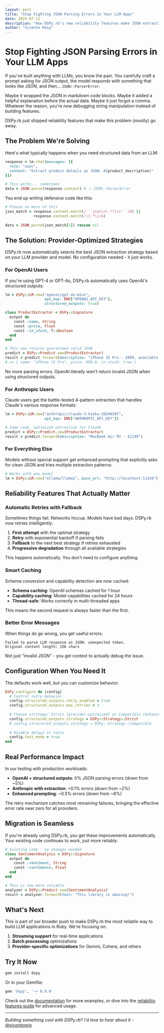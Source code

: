 ```yaml
---
layout: post
title: "Stop Fighting JSON Parsing Errors in Your LLM Apps"
date: 2025-07-11
description: "How DSPy.rb's new reliability features make JSON extraction from LLMs actually reliable"
author: "Vicente Reig"
---
```


# Stop Fighting JSON Parsing Errors in Your LLM Apps

If you've built anything with LLMs, you know the pain. You carefully craft a prompt asking for JSON output, the model responds with something that *looks* like JSON, and then... `JSON::ParserError`. 

Maybe it wrapped the JSON in markdown code blocks. Maybe it added a helpful explanation before the actual data. Maybe it just forgot a comma. Whatever the reason, you're now debugging string manipulation instead of building features.

DSPy.rb just shipped reliability features that make this problem (mostly) go away.

## The Problem We're Solving

Here's what typically happens when you need structured data from an LLM:

```ruby
response = lm.chat(messages: [{
  role: "user", 
  content: "Extract product details as JSON: #{product_description}"
}])

# This works... sometimes
data = JSON.parse(response.content) # 💥 JSON::ParserError
```

You end up writing defensive code like this:

```ruby
# Please no more of this
json_match = response.content.match(/```json\n(.*?)\n```/m) || 
             response.content.match(/\{.*\}/m)
             
data = JSON.parse(json_match[1]) rescue nil
```

## The Solution: Provider-Optimized Strategies

DSPy.rb now automatically selects the best JSON extraction strategy based on your LLM provider and model. No configuration needed - it just works.

### For OpenAI Users

If you're using GPT-4 or GPT-4o, DSPy.rb automatically uses OpenAI's structured outputs:

```ruby
lm = DSPy::LM.new("openai/gpt-4o-mini", 
                  api_key: ENV["OPENAI_API_KEY"],
                  structured_outputs: true)

class ProductExtractor < DSPy::Signature
  output do
    const :name, String
    const :price, Float
    const :in_stock, T::Boolean
  end
end

# This now returns guaranteed valid JSON
predict = DSPy::Predict.new(ProductExtractor)
result = predict.forward(description: "iPhone 15 Pro - $999, available now")
# => { name: "iPhone 15 Pro", price: 999.0, in_stock: true }
```

No more parsing errors. OpenAI literally won't return invalid JSON when using structured outputs.

### For Anthropic Users

Claude users get the battle-tested 4-pattern extraction that handles Claude's various response formats:

```ruby
lm = DSPy::LM.new("anthropic/claude-3-haiku-20240307",
                  api_key: ENV["ANTHROPIC_API_KEY"])

# Same code, optimized extraction for Claude
predict = DSPy::Predict.new(ProductExtractor)
result = predict.forward(description: "MacBook Air M3 - $1199")
```

### For Everything Else

Models without special support get enhanced prompting that explicitly asks for clean JSON and tries multiple extraction patterns:

```ruby
# Works with any model
lm = DSPy::LM.new("ollama/llama2", base_url: "http://localhost:11434")
```

## Reliability Features That Actually Matter

### Automatic Retries with Fallback

Sometimes things fail. Networks hiccup. Models have bad days. DSPy.rb now retries intelligently:

1. **First attempt** with the optimal strategy
2. **Retry** with exponential backoff if parsing fails  
3. **Fallback** to the next best strategy if retries exhausted
4. **Progressive degradation** through all available strategies

This happens automatically. You don't need to configure anything.

### Smart Caching

Schema conversion and capability detection are now cached:

- **Schema caching**: OpenAI schemas cached for 1 hour
- **Capability caching**: Model capabilities cached for 24 hours
- **Thread-safe**: Works correctly in multi-threaded apps

This means the second request is always faster than the first.

### Better Error Messages

When things do go wrong, you get useful errors:

```
Failed to parse LLM response as JSON: unexpected token. 
Original content length: 156 chars
```

Not just "invalid JSON" - you get context to actually debug the issue.

## Configuration When You Need It

The defaults work well, but you can customize behavior:

```ruby
DSPy.configure do |config|
  # Control retry behavior
  config.structured_outputs.retry_enabled = true
  config.structured_outputs.max_retries = 3
  
  # Choose strategy: Strict (provider-optimized) or Compatible (enhanced prompting)
  config.structured_outputs.strategy = DSPy::Strategy::Strict
  # config.structured_outputs.strategy = DSPy::Strategy::Compatible
  
  # Disable delays in tests
  config.test_mode = true
end
```

## Real Performance Impact

In our testing with production workloads:

- **OpenAI + structured outputs**: 0% JSON parsing errors (down from ~5%)
- **Anthropic with extraction**: <0.1% errors (down from ~2%)
- **Enhanced prompting**: ~0.5% errors (down from ~8%)

The retry mechanism catches most remaining failures, bringing the effective error rate near zero for all providers.

## Migration is Seamless

If you're already using DSPy.rb, you get these improvements automatically. Your existing code continues to work, just more reliably:

```ruby
# Existing code - no changes needed
class SentimentAnalysis < DSPy::Signature
  output do
    const :sentiment, String
    const :confidence, Float
  end
end

# This is now more reliable
analyzer = DSPy::Predict.new(SentimentAnalysis)
result = analyzer.forward(text: "This library is amazing!")
```

## What's Next

This is part of our broader push to make DSPy.rb the most reliable way to build LLM applications in Ruby. We're focusing on:

1. **Streaming support** for real-time applications
2. **Batch processing** optimizations  
3. **Provider-specific optimizations** for Gemini, Cohere, and others

## Try It Now

```bash
gem install dspy
```

Or in your Gemfile:

```ruby
gem 'dspy', '~> 0.9.0'
```

Check out the [documentation](https://vicentereig.github.io/dspy.rb/) for more examples, or dive into the [reliability features guide](https://vicentereig.github.io/dspy.rb/production/) for advanced usage.

---

*Building something cool with DSPy.rb? I'd love to hear about it - [@vicentereig](https://twitter.com/vicentereig)*
